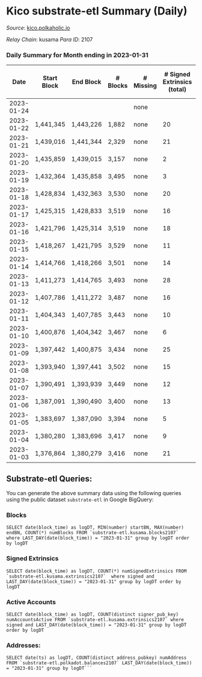 # Kico substrate-etl Summary (Daily)

_Source_: [kico.polkaholic.io](https://kico.polkaholic.io)

*Relay Chain*: kusama
*Para ID*: 2107



### Daily Summary for Month ending in 2023-01-31


| Date | Start Block | End Block | # Blocks | # Missing | # Signed Extrinsics (total) | # Active Accounts | # Addresses with Balances | # Events | # Transfers | # XCM Transfers In | # XCM Transfers Out |
| ---- | ----------- | --------- | -------- | --------- | --------------------------- | ----------------- | ------------------------- | -------- | ----------- | ------------------ | ------------------- |
| 2023-01-24 |  |  |  | none  |  | 1 |  |  |   |   |   |
| 2023-01-22 | 1,441,345 | 1,443,226 | 1,882 | none  | 20 | 8 |  | 13,314 | 25  |   | 1 ($0.20) |
| 2023-01-21 | 1,439,016 | 1,441,344 | 2,329 | none  | 21 | 8 |  | 16,462 | 27  | 1  | 2 ($630.19) |
| 2023-01-20 | 1,435,859 | 1,439,015 | 3,157 | none  | 2 | 1 |  | 22,111 | 1  |   |   |
| 2023-01-19 | 1,432,364 | 1,435,858 | 3,495 | none  | 3 | 2 |  | 24,487 | 2  |   |   |
| 2023-01-18 | 1,428,834 | 1,432,363 | 3,530 | none  | 20 | 6 |  | 24,846 | 22  |   | 3 ($40.94) |
| 2023-01-17 | 1,425,315 | 1,428,833 | 3,519 | none  | 16 | 6 |  | 24,750 | 18  | 2 ($449.17) | 1 ($434.50) |
| 2023-01-16 | 1,421,796 | 1,425,314 | 3,519 | none  | 18 | 7 |  | 24,748 | 19  |   | 1 ($2.48) |
| 2023-01-15 | 1,418,267 | 1,421,795 | 3,529 | none  | 11 | 3 |  | 24,776 | 11  |   |   |
| 2023-01-14 | 1,414,766 | 1,418,266 | 3,501 | none  | 14 | 7 |  | 24,596 | 12  | 1 ($425.60) | 2 ($453.54) |
| 2023-01-13 | 1,411,273 | 1,414,765 | 3,493 | none  | 28 | 5 |  | 24,654 | 41  |   |   |
| 2023-01-12 | 1,407,786 | 1,411,272 | 3,487 | none  | 16 | 7 |  | 24,524 | 20  |   |   |
| 2023-01-11 | 1,404,343 | 1,407,785 | 3,443 | none  | 10 | 5 |  | 24,161 | 9  |   |   |
| 2023-01-10 | 1,400,876 | 1,404,342 | 3,467 | none  | 6 | 4 |  | 24,311 | 4  | 1 ($374.90) | 1 ($304.06) |
| 2023-01-09 | 1,397,442 | 1,400,875 | 3,434 | none  | 25 | 8 |  | 24,215 | 34  |   |   |
| 2023-01-08 | 1,393,940 | 1,397,441 | 3,502 | none  | 15 | 6 | 27,005 | 24,620 | 19  |   |   |
| 2023-01-07 | 1,390,491 | 1,393,939 | 3,449 | none  | 12 | 5 | 27,005 | 24,206 | 8  |   | 2 ($82.58) |
| 2023-01-06 | 1,387,091 | 1,390,490 | 3,400 | none  | 13 | 6 |  | 23,893 | 16  |   |   |
| 2023-01-05 | 1,383,697 | 1,387,090 | 3,394 | none  | 5 | 3 | 27,006 | 23,791 | 5  |   |   |
| 2023-01-04 | 1,380,280 | 1,383,696 | 3,417 | none  | 9 | 4 |  | 23,979 | 9  |   |   |
| 2023-01-03 | 1,376,864 | 1,380,279 | 3,416 | none  | 21 | 8 |  | 24,075 | 28  | 2 ($3.85) | 1 ($1.78) |

## Substrate-etl Queries:
You can generate the above summary data using the following queries using the public dataset `substrate-etl` in Google BigQuery:


### Blocks
```
SELECT date(block_time) as logDT, MIN(number) startBN, MAX(number) endBN, COUNT(*) numBlocks FROM `substrate-etl.kusama.blocks2107`  where LAST_DAY(date(block_time)) = "2023-01-31" group by logDT order by logDT
```


### Signed Extrinsics
```
SELECT date(block_time) as logDT, COUNT(*) numSignedExtrinsics FROM `substrate-etl.kusama.extrinsics2107`  where signed and LAST_DAY(date(block_time)) = "2023-01-31" group by logDT order by logDT
```


### Active Accounts
```
SELECT date(block_time) as logDT, COUNT(distinct signer_pub_key) numAccountsActive FROM `substrate-etl.kusama.extrinsics2107` where signed and LAST_DAY(date(block_time)) = "2023-01-31" group by logDT order by logDT
```


### Addresses:
```
SELECT date(ts) as logDT, COUNT(distinct address_pubkey) numAddress FROM `substrate-etl.polkadot.balances2107` LAST_DAY(date(block_time)) = "2023-01-31" group by logDT```

